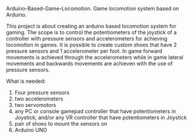 Arduino-Based-Game-Locomotion.
Game locomotion system based on Arduino. 

This project is about creating an arduino based locomotion system for gaming. The scope is to control the potentiometers of the joystick of a controller with pressure sensors and accelerometers for achieving locomotion in games. It is possible to create custom shoes that have 2 pressure sensors and 1 accelerometer per foot. In game forward movements is achieved through the accelerometers while in game lateral movements and backwards movements are achieven with the use of pressure sensors.

What is needed:

1) Four pressure sensors
2) two accelerometers
3) two servomotors
4) any PC or console gamepad controller that have potentiometers in Joystick; and/or any VR controller that have potentiometers in Joystick
5) pair of shoes to mount the sensors on 
6) Arduino UNO
